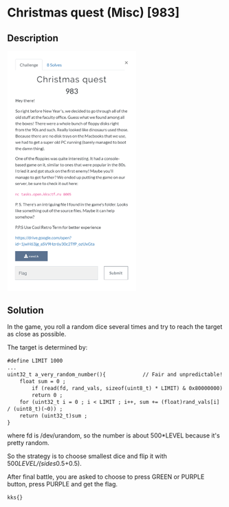 # Christmas quest (Misc) \[983\]

## __Description__

<img src="chall.png" width="300">

## __Solution__

In the game, you roll a random dice several times and try to reach the target as close as possible.

The target is determined by:

```
#define LIMIT 1000 
...
uint32_t a_very_random_number(){			// Fair and unpredictable!
	float sum = 0 ;
       	if (read(fd, rand_vals, sizeof(uint8_t) * LIMIT) & 0x80000000)
		return 0 ;
	for (uint32_t i = 0 ; i < LIMIT ; i++, sum += (float)rand_vals[i] / (uint8_t)(~0)) ;
	return (uint32_t)sum ;  
}
```

where fd is /dev/urandom, so the number is about 500*LEVEL because it's pretty random.

So the strategy is to choose smallest dice and flip it with 500*LEVEL/(sides*0.5+0.5).

After final battle, you are asked to choose to press GREEN or PURPLE button, press PURPLE and get the flag.

```
kks{}
```
